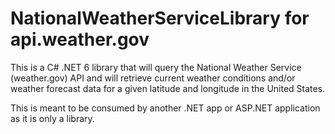 # NationalWeatherServiceLibrary for api.weather.gov
This is a C# .NET 6 library that will query the National Weather Service (weather.gov) API and will retrieve current weather conditions and/or weather forecast data for a given latitude and longitude in the United States.

This is meant to be consumed by another .NET app or ASP.NET application as it is only a library.
